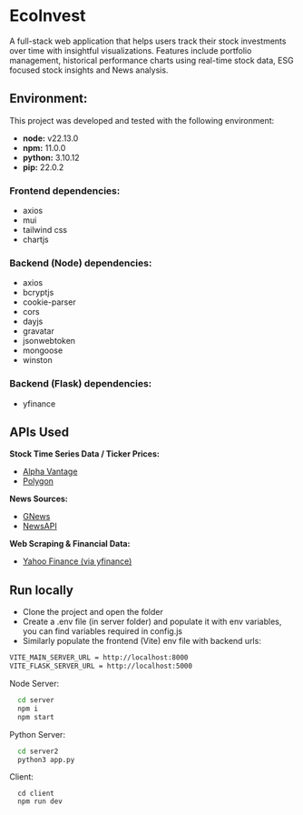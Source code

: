 # EcoInvest
A full-stack web application that helps users track their stock investments over time with insightful visualizations. Features include portfolio management, historical performance charts using real-time stock data, ESG focused stock insights and News analysis.

## Environment:

This project was developed and tested with the following environment:

* **node:** v22.13.0
* **npm:** 11.0.0
* **python:** 3.10.12
* **pip:** 22.0.2


### Frontend dependencies:
* axios
* mui
* tailwind css
* chartjs

### Backend (Node) dependencies:
* axios
* bcryptjs
* cookie-parser
* cors
* dayjs
* gravatar
* jsonwebtoken
* mongoose
* winston

### Backend (Flask) dependencies:
* yfinance

## APIs Used

**Stock Time Series Data / Ticker Prices:**
- [Alpha Vantage](https://www.alphavantage.co/)
- [Polygon](https://polygon.io/)

**News Sources:**
- [GNews](https://gnews.io/)
- [NewsAPI](https://newsapi.org/)

**Web Scraping & Financial Data:**
- [Yahoo Finance (via yfinance)](https://pypi.org/project/yfinance/)

## Run locally
* Clone the project and open the folder
* Create a .env file (in server folder) and populate it with env variables, you can find variables required in config.js
* Similarly populate the frontend (Vite) env file with backend urls:
```bash
VITE_MAIN_SERVER_URL = http://localhost:8000
VITE_FLASK_SERVER_URL = http://localhost:5000
```

Node Server:
```bash
  cd server
  npm i
  npm start
```

Python Server:
```bash
  cd server2
  python3 app.py
```

Client:
```
  cd client
  npm run dev
```

